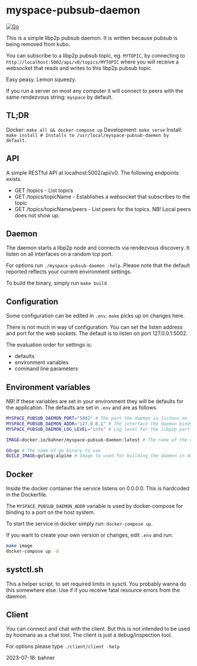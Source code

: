 # myspace-pubsub-daemon

[![Go](https://github.com/bahner/myspace-pubsub-daemon/actions/workflows/go.yml/badge.svg)](https://github.com/bahner/myspace-pubsub-daemon/actions/workflows/go.yml)

This is a simple libp2p pubsub daemon. It is written because
pubsub is being removed from kubo.

You can subscribe to a libp2p pubsub topic, eg. `MYTOPIC`,
by connecting to `http://localhost:5002/api/v0/topics/MYTOPIC`
where you will receive a websocket that reads and writes
to this libp2p pubsub topic.

Easy peasy. Lemon squeezy.

If you run a server on most any computer it will connect to
peers with the same rendezvous string: `myspace` by default.

## TL;DR

Docker: `make all && docker-compose up`
Development: `make serve`
Install: `make install # Installs to /usr/local/myspace-pubsub-daemon by default.`

## API

A simple RESTful API at localhost:5002/api/v0. The following endpoints
exists.

- GET /topics - List topics
- GET /topics/topicName - Establishes a websocket that subscribes to the topic
- GET /topics/topicName/peers - List peers for the topics. NB! Local peers does not show up.

## Daemon

The daemon starts a libp2p node and connects via rendezvous
discovery. It listen on all interfaces on a random tcp port.

For options run `./myspace-pubsub-daemon -help`. Please note
that the default reported reflects your current environment
settings.

To build the binary, simply run `make build`

## Configuration

Some configuration can be edited in `.env`. `make` picks up
on changes here.

There is not much in way of configuration. You can set the
listen address and port for the web sockets. The default is
to listen on port 127.0.0.1:5002.

The evaluation order for settings is:

- defaults
- environment variables
- command line parameters

## Environment variables

NB! If these variables are set in your environment they
will be defaults for the application. The defaults are set
in `.env` and are as follows.

```bash
MYSPACE_PUBSUB_DAEMON_PORT="5002" # The port the daemon is listens on
MYSPACE_PUBSUB_DAEMON_ADDR="127.0.0.1" # The interface the daemon binds to
MYSPACE_PUBSUB_DAEMON_LOG_LEVEL="info" # Log level for the libp2p part of the daemon

IMAGE=docker.io/bahner/myspace-pubsub-daemon:latest # The name of the docker image to be used or built

GO=go # The name of go binary to use
BUILD_IMAGE=golang:alpine # Image to used for building the daemon in docker.
```

## Docker

Inside the docker container the service listens on 0.0.0.0.
This is hardcoded in the Dockerfile.

The `MYSPACE_PUBSUB_DAEMON_ADDR` variable is used by
docker-compose for binding to a port on the host system.

To start the service in docker simply run: `docker-compose up`.

If you want to create your own version or changes, edit `.env`
and run:

```bash
make image
docker-compose up -d
```

## systctl.sh

This a helper script, to set required limits in sysctl.
You probably wanna do this somewhere else. Use if if you
receive fatal resource errors from the daemon.

## Client

You can connect and chat with the client. But this is *not*
intended to be used by hoomans as a chat tool.
The client is just a debug/inspection tool.

For options please type `./client/client -help`

2023-07-16: bahner
